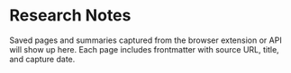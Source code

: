 # Research Notes

Saved pages and summaries captured from the browser extension or API will show up here.
Each page includes frontmatter with source URL, title, and capture date.
